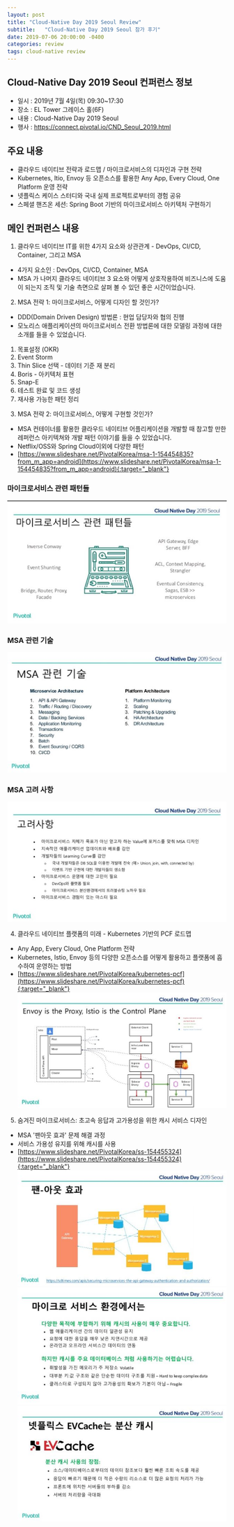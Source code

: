 ```yaml
---
layout: post
title: "Cloud-Native Day 2019 Seoul Review"
subtitle:   "Cloud-Native Day 2019 Seoul 참가 후기"
date: 2019-07-06 20:00:00 -0400
categories: review
tags: cloud-native review
---
```


## Cloud-Native Day 2019 Seoul 컨퍼런스 정보
- 일시 : 2019년 7월 4일(목) 09:30~17:30
- 장소 : EL Tower 그레이스 홀(6F) 
- 내용 : Cloud-Native Day 2019 Seoul
- 행사 : https://connect.pivotal.io/CND_Seoul_2019.html


## 주요 내용
- 클라우드 네이티브 전략과 로드맵 / 마이크로서비스의 디자인과 구현 전략
- Kubernetes, Itio, Envoy 등 오픈소스를 활용한 Any App, Every Cloud, One Platform 운영 전략
- 넷플릭스 케이스 스터디와 국내 실제 프로젝트로부터의 경험 공유
- 스페셜 핸즈온 세션: Spring Boot 기반의 마이크로서비스 아키텍처 구현하기

## 메인 컨퍼런스 내용

1. 클라우드 네이티브 IT를 위한 4가지 요소와 상관관계 - DevOps, CI/CD, Container, 그리고 MSA
- 4가지 요소인 : DevOps, CI/CD, Container, MSA 
- MSA 가 나머지 클라우드 네이티브 3 요소와 어떻게 상호작용하여 비즈니스에 도움이 되는지 조직 및 기술 측면으로 살펴 볼 수 있던 좋은 시간이었습니다.

2. MSA 전략 1: 마이크로서비스, 어떻게 디자인 할 것인가?
- DDD(Domain Driven Design) 방법론 : 현업 담당자와 협의 진행
- 모노리스 애플리케이션의 마이크로서비스 전환 방법론에 대한 모델링 과정에 대한 소개를 들을 수 있었습니다.
 1) 목표설정 (OKR)
 2) Event Storm
 3) Thin Slice 선택 - 데이터 기준 재 분리
 4) Boris - 아키텍처 표현
 5) Snap-E
 6) 테스트 완료 및 코드 생성
 7) 재사용 가능한 패턴 정리

3. MSA 전략 2: 마이크로서비스, 어떻게 구현할 것인가?
- MSA 컨테이너를 활용한 클라우드 네이티브 어플리케이션을 개발할 때 참고할 만한 레퍼런스 아키텍쳐와 개발 패턴 이야기를 들을 수 있었습니다.
- Netflix/OSS와 Spring Cloud이외에 다양한 패턴
- [https://www.slideshare.net/PivotalKorea/msa-1-154454835?from_m_app=android](https://www.slideshare.net/PivotalKorea/msa-1-154454835?from_m_app=android){:target="_blank"}

### 마이크로서비스 관련 패턴들
![img2](/assets/img/post/cloudnative/img2.jpg)

### MSA 관련 기술
![img3](/assets/img/post/cloudnative/img3.jpg)

### MSA 고려 사항
![img4](/assets/img/post/cloudnative/img4.jpg)


4. 클라우드 네이티브 플랫폼의 미래 - Kubernetes 기반의 PCF 로드맵
- Any App, Every Cloud, One Platform 전략
- Kubernetes, Istio, Envoy 등의 다양한 오픈소스를 어떻게 활용하고 플랫폼에 흡수하여 운영하는 방법
- [https://www.slideshare.net/PivotalKorea/kubernetes-pcf](https://www.slideshare.net/PivotalKorea/kubernetes-pcf){:target="_blank"}
![img5](/assets/img/post/cloudnative/img5.jpg)

5. 숨겨진 마이크로서비스: 초고속 응답과 고가용성을 위한 캐시 서비스 디자인
- MSA '팬아웃 효과' 문제 해결 과정
- 서비스 가용성 유지를 위해 캐시를 사용
- [https://www.slideshare.net/PivotalKorea/ss-154455324](https://www.slideshare.net/PivotalKorea/ss-154455324){:target="_blank"}
![img6](/assets/img/post/cloudnative/img6.jpg)
![img7](/assets/img/post/cloudnative/img7.jpg)
![img8](/assets/img/post/cloudnative/img8.jpg)